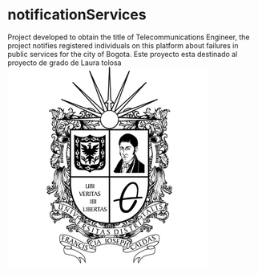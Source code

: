 # notificationServices
Project developed to obtain the title of Telecommunications Engineer, the project notifies registered individuals on this platform about failures in public services for the city of Bogota.
Este proyecto esta destinado al proyecto de grado de Laura tolosa ![Alt text](image.png)
